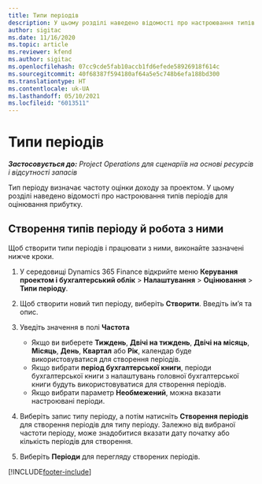 ```yaml
---
title: Типи періодів
description: У цьому розділі наведено відомості про настроювання типів періодів для оцінювання прибутку.
author: sigitac
ms.date: 11/16/2020
ms.topic: article
ms.reviewer: kfend
ms.author: sigitac
ms.openlocfilehash: 07cc9cde5fab10accb1fd6efede58926918f614c
ms.sourcegitcommit: 40f68387f594180af64a5e5c748b6efa188bd300
ms.translationtype: HT
ms.contentlocale: uk-UA
ms.lasthandoff: 05/10/2021
ms.locfileid: "6013511"
---
```

# <a name="period-types"></a>Типи періодів

_**Застосовується до:** Project Operations для сценаріїв на основі ресурсів і відсутності запасів_

Тип періоду визначає частоту оцінки доходу за проектом. У цьому розділі наведено відомості про настроювання типів періодів для оцінювання прибутку. 

## <a name="create-and-work-with-period-types"></a>Створення типів періоду й робота з ними
Щоб створити типи періодів і працювати з ними, виконайте зазначені нижче кроки.

1. У середовищі Dynamics 365 Finance відкрийте меню **Керування проектом і бухгалтерський облік** > **Налаштування** > **Оцінювання** > **Типи періоду**.
2. Щоб створити новий тип періоду, виберіть **Створити**. Введіть ім’я та опис.
3. Уведіть значення в полі **Частота**

    - Якщо ви виберете **Тиждень**, **Двічі на тиждень**, **Двічі на місяць**, **Місяць**, **День**, **Квартал** або **Рік**, календар буде використовуватися для створення періодів. 
    - Якщо вибрати **період бухгалтерської книги**, періоди бухгалтерської книги з налаштувань головної бухгалтерської книги будуть використовуватися для створення періодів.
    - Якщо вибрати параметр **Необмежений**, можна вказати настроювані періоди.
4. Виберіть запис типу періоду, а потім натисніть **Створення періодів** для створення періодів для типу періоду. Залежно від вибраної частоти періоду, може знадобитися вказати дату початку або кількість періодів для створення.
5. Виберіть **Періоди** для перегляду створених періодів.



[!INCLUDE[footer-include](../includes/footer-banner.md)]